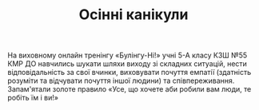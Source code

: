 ﻿---
title: Осінні канікули
---

На виховному онлайн  тренінгу «Булінгу-Ні!» учні 5-А класу КЗШ №55 КМР ДО навчились шукати шляхи виходу зі складних ситуацій, нести відповідальність за свої вчинки, виховувати почуття емпатії (здатність розуміти та відчувати почуття іншої людини) та співпереживання. Запам'ятали золоте правило «Усе, що хочете аби робили вам люди, те робіть їм і ви!»

<slideshow></slideshow>